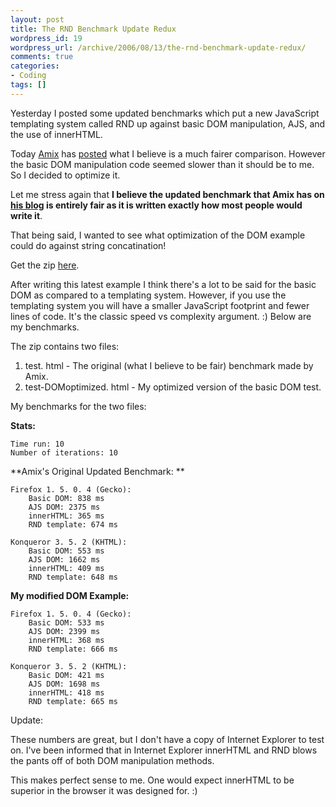 ```yaml
--- 
layout: post
title: The RND Benchmark Update Redux
wordpress_id: 19
wordpress_url: /archive/2006/08/13/the-rnd-benchmark-update-redux/
comments: true
categories: 
- Coding
tags: []
---
```


Yesterday I posted some updated benchmarks which put a new JavaScript templating system called RND up against basic DOM manipulation, AJS, and the use of innerHTML. 

Today [Amix](http://amix.dk "amix.dk") has [posted](http://amix.dk/index.py/permanentLink?id=163#comments "RND template redux") what I believe is a much fairer comparison. However the basic DOM manipulation code seemed slower than it should be to me. So I decided to optimize it. 

Let me stress again that **I believe the updated benchmark that Amix has on [his blog](http://amix.dk "amix.dk") is entirely fair as it is written exactly how most people would write it**. 

That being said, I wanted to see what optimization of the DOM example could do against string concatination!

Get the zip [here](/images/posts/2006/08/html_rnd_benchmark-updated3.zip "html_rnd_benchmark-updated3.zip").

<!--more-->

After writing this latest example I think there's a lot to be said for the basic DOM as compared to a templating system. However, if you use the templating system you will have a smaller JavaScript footprint and fewer lines of code. It's the classic speed vs complexity argument. :) Below are my benchmarks. 

The zip contains two files:

1. test. html - The original (what I believe to be fair) benchmark made by Amix.
2. test-DOMoptimized. html - My optimized version of the basic DOM test.

My benchmarks for the two files:

**Stats:**

    Time run: 10
    Number of iterations: 10

**Amix's Original Updated Benchmark: **

    Firefox 1. 5. 0. 4 (Gecko):
        Basic DOM: 838 ms
        AJS DOM: 2375 ms
        innerHTML: 365 ms
        RND template: 674 ms

    Konqueror 3. 5. 2 (KHTML):
        Basic DOM: 553 ms
        AJS DOM: 1662 ms
        innerHTML: 409 ms
        RND template: 648 ms

**My modified DOM Example:**

    Firefox 1. 5. 0. 4 (Gecko):
        Basic DOM: 533 ms
        AJS DOM: 2399 ms
        innerHTML: 368 ms
        RND template: 666 ms

    Konqueror 3. 5. 2 (KHTML):
        Basic DOM: 421 ms
        AJS DOM: 1698 ms
        innerHTML: 418 ms
        RND template: 665 ms

Update:

These numbers are great, but I don't have a copy of Internet Explorer to test on. I've been informed that in Internet Explorer innerHTML and RND blows the pants off of both DOM manipulation methods. 

This makes perfect sense to me. One would expect innerHTML to be superior in the browser it was designed for. :)



